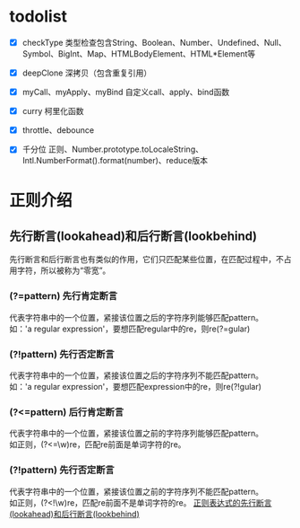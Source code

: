 #   todolist
-[x] checkType 类型检查包含String、Boolean、Number、Undefined、Null、Symbol、BigInt、Map、HTMLBodyElement、HTML*Element等
-[x] deepClone 深拷贝（包含重复引用）
-[x] myCall、myApply、myBind 自定义call、apply、bind函数
-[x] curry 柯里化函数
-[x] throttle、debounce
-[x] 千分位 正则、Number.prototype.toLocaleString、Intl.NumberFormat().format(number)、reduce版本













#   正则介绍
##  先行断言(lookahead)和后行断言(lookbehind)
先行断言和后行断言也有类似的作用，它们只匹配某些位置，在匹配过程中，不占用字符，所以被称为“零宽”。
### (?=pattern) 先行肯定断言
代表字符串中的一个位置，紧接该位置之后的字符序列能够匹配pattern。<br>
如：'a regular expression'，要想匹配regular中的re，则re(?=gular)
### (?!pattern) 先行否定断言
代表字符串中的一个位置，紧接该位置之后的字符序列不能匹配pattern。<br>
如：'a regular expression'，要想匹配expression中的re，则re(?!gular)
### (?<=pattern) 后行肯定断言
代表字符串中的一个位置，紧接该位置之前的字符序列能够匹配pattern。<br>
如正则，(?<=\w)re，匹配re前面是单词字符的re。
### (?!pattern) 先行否定断言
代表字符串中的一个位置，紧接该位置之前的字符序列不能匹配pattern。<br>
如正则，(?<!\w)re，匹配re前面不是单词字符的re。
[正则表达式的先行断言(lookahead)和后行断言(lookbehind)](https://blog.csdn.net/u012047933/article/details/38365541)

